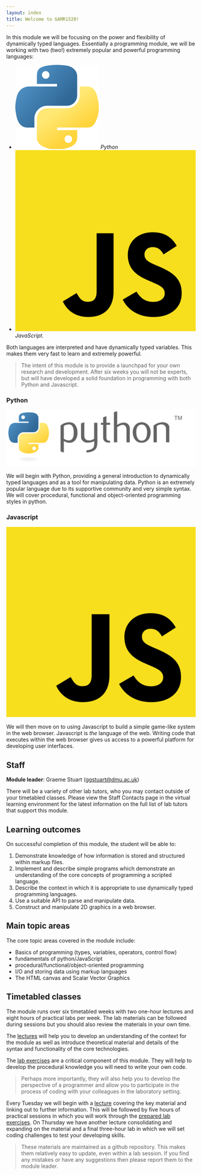 ```yaml
---
layout: index
title: Welcome to GAMR1520!
---
```


In this module we will be focusing on the power and flexibility of dynamically typed languages.
Essentially a programming module, we will be working with two (two!) extremely popular and powerful programming languages: 

- <img src="img/python-logo-only.svg" class="inline"> *Python* 
- <img src="img/js-logo.svg" class="inline"> *JavaScript*.

Both languages are interpreted and have dynamically typed variables.
This makes them very fast to learn and extremely powerful.

>The intent of this module is to provide a launchpad for your own research and development.
After six weeks you will not be experts, but will have developed a solid foundation in programming with both Python and Javascript.

### Python
![python logo](img/python-logo.svg)

We will begin with Python, providing a general introduction to dynamically typed languages and as a tool for manipulating data.
Python is an extremely popular language due to its supportive community and very simple syntax.
We will cover procedural, functional and object-oriented programming styles in python.

### Javascript

![javascript logo](img/js-logo.svg)

We will then move on to using Javascript to build a simple game-like system in the web browser.
Javascript is *the* language of the web.
Writing code that executes within the web browser gives us access to a powerful platform for developing user interfaces.


## Staff

**Module leader**: Graeme Stuart (ggstuart@dmu.ac.uk)

There will be a variety of other lab tutors, who you may contact outside of your timetabled classes. Please view the Staff Contacts page in the virtual learning environment for the latest information on the full list of lab tutors that support this module.

## Learning outcomes

On successful completion of this module,  the student will be able to:

1. Demonstrate knowledge of how information is stored and structured within markup files.
2. Implement and describe simple programs which demonstrate an understanding of the core concepts of programming a scripted language. 
3. Describe the context in which it is appropriate to use dynamically typed programming languages. 
4. Use a suitable API to parse and manipulate data.
5. Construct and manipulate 2D graphics in a web browser.

## Main topic areas

The core topic areas covered in the module include:

- Basics of programming (types, variables, operators, control flow)
- fundamentals of python/JavaScript
- procedural/functional/object-oriented programming
- I/O and storing data using markup languages
- The HTML canvas and Scalar Vector Graphics


## Timetabled classes

The module runs over six timetabled weeks with two one-hour lectures and eight hours of practical labs per week.
The lab materials can be followed during sessions but you should also review the materials in your own time.


The [lectures](#lectures) will help you to develop an understanding of the context for the module as well as introduce theoretical material and details of the syntax and functionality of the core technologies.

The [lab exercises](#labs) are a critical component of this module.
They will help to develop the procedural knowledge you will need to write your own code.

> Perhaps more importantly, they will also help you to develop the perspective of a programmer and allow you to participate in the process of coding with your colleagues in the laboratory setting.

Every Tuesday we will begin with a [lecture](#lectures) covering the key material and linking out to further information.
This will be followed by five hours of practical sessions in which you will work through the [prepared lab exercises](#labs). 
On Thursday we have another lecture consolidating and expanding on the material and a final three-hour lab in which we will set coding challenges to test your developing skills.

> These materials are maintained as a github repository.
> This makes them relatively easy to update, even within a lab session.
> If you find any mistakes or have any suggestions then please report them to the module leader.
